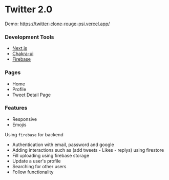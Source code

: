 # Twitter 2.0

Demo: https://twitter-clone-rouge-psi.vercel.app/

### Development Tools

- [Next.js](https://nextjs.org/)
- [Chakra-ui](https://chakra-ui.com/)
- [Firebase](https://firebase.google.com/)

### Pages

- Home
- Profile
- Tweet Detail Page

### Features

- Responsive
- Emojis

Using `firebase` for backend

- Authentication with email, password and google
- Adding interactions such as (add tweets - Likes - replys) using firestore
- Fill uploading using firebase storage
- Update a user's profile
- Searching for other users
- Follow functionality
